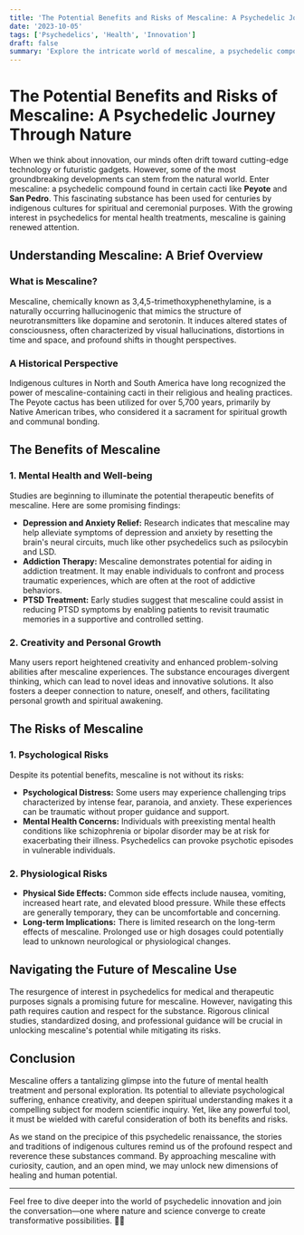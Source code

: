 ```yaml
---
title: 'The Potential Benefits and Risks of Mescaline: A Psychedelic Journey Through Nature'
date: '2023-10-05'
tags: ['Psychedelics', 'Health', 'Innovation']
draft: false
summary: 'Explore the intricate world of mescaline, a psychedelic compound found in certain cacti. Discover its benefits, its risks, and how it’s shaping conversations in mental health and creativity.'
---
```


# The Potential Benefits and Risks of Mescaline: A Psychedelic Journey Through Nature

When we think about innovation, our minds often drift toward cutting-edge technology or futuristic gadgets. However, some of the most groundbreaking developments can stem from the natural world. Enter mescaline: a psychedelic compound found in certain cacti like **Peyote** and **San Pedro**. This fascinating substance has been used for centuries by indigenous cultures for spiritual and ceremonial purposes. With the growing interest in psychedelics for mental health treatments, mescaline is gaining renewed attention.

## Understanding Mescaline: A Brief Overview

### What is Mescaline?

Mescaline, chemically known as 3,4,5-trimethoxyphenethylamine, is a naturally occurring hallucinogenic that mimics the structure of neurotransmitters like dopamine and serotonin. It induces altered states of consciousness, often characterized by visual hallucinations, distortions in time and space, and profound shifts in thought perspectives.

### A Historical Perspective

Indigenous cultures in North and South America have long recognized the power of mescaline-containing cacti in their religious and healing practices. The Peyote cactus has been utilized for over 5,700 years, primarily by Native American tribes, who considered it a sacrament for spiritual growth and communal bonding.

## The Benefits of Mescaline

### 1. **Mental Health and Well-being**

Studies are beginning to illuminate the potential therapeutic benefits of mescaline. Here are some promising findings:

- **Depression and Anxiety Relief:** Research indicates that mescaline may help alleviate symptoms of depression and anxiety by resetting the brain's neural circuits, much like other psychedelics such as psilocybin and LSD.
- **Addiction Therapy:** Mescaline demonstrates potential for aiding in addiction treatment. It may enable individuals to confront and process traumatic experiences, which are often at the root of addictive behaviors.
- **PTSD Treatment:** Early studies suggest that mescaline could assist in reducing PTSD symptoms by enabling patients to revisit traumatic memories in a supportive and controlled setting.

### 2. **Creativity and Personal Growth**

Many users report heightened creativity and enhanced problem-solving abilities after mescaline experiences. The substance encourages divergent thinking, which can lead to novel ideas and innovative solutions. It also fosters a deeper connection to nature, oneself, and others, facilitating personal growth and spiritual awakening.

## The Risks of Mescaline

### 1. **Psychological Risks**

Despite its potential benefits, mescaline is not without its risks:

- **Psychological Distress:** Some users may experience challenging trips characterized by intense fear, paranoia, and anxiety. These experiences can be traumatic without proper guidance and support.
- **Mental Health Concerns:** Individuals with preexisting mental health conditions like schizophrenia or bipolar disorder may be at risk for exacerbating their illness. Psychedelics can provoke psychotic episodes in vulnerable individuals.

### 2. **Physiological Risks**

- **Physical Side Effects:** Common side effects include nausea, vomiting, increased heart rate, and elevated blood pressure. While these effects are generally temporary, they can be uncomfortable and concerning.
- **Long-term Implications:** There is limited research on the long-term effects of mescaline. Prolonged use or high dosages could potentially lead to unknown neurological or physiological changes.

## Navigating the Future of Mescaline Use

The resurgence of interest in psychedelics for medical and therapeutic purposes signals a promising future for mescaline. However, navigating this path requires caution and respect for the substance. Rigorous clinical studies, standardized dosing, and professional guidance will be crucial in unlocking mescaline's potential while mitigating its risks.

## Conclusion

Mescaline offers a tantalizing glimpse into the future of mental health treatment and personal exploration. Its potential to alleviate psychological suffering, enhance creativity, and deepen spiritual understanding makes it a compelling subject for modern scientific inquiry. Yet, like any powerful tool, it must be wielded with careful consideration of both its benefits and risks.

As we stand on the precipice of this psychedelic renaissance, the stories and traditions of indigenous cultures remind us of the profound respect and reverence these substances command. By approaching mescaline with curiosity, caution, and an open mind, we may unlock new dimensions of healing and human potential.

---

Feel free to dive deeper into the world of psychedelic innovation and join the conversation—one where nature and science converge to create transformative possibilities. 🌵💡